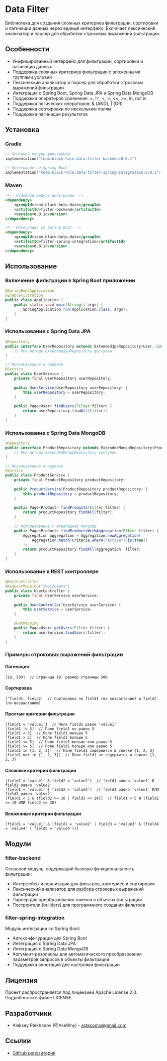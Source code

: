 # Data Filter

Библиотека для создания сложных критериев фильтрации, сортировки и пагинации данных через единый интерфейс. Включает лексический анализатор и парсер для обработки строковых выражений фильтрации.

## Особенности

- Унифицированный интерфейс для фильтрации, сортировки и пагинации данных
- Поддержка сложных критериев фильтрации с вложенными группами условий
- Лексический анализатор и парсер для обработки строковых выражений фильтрации
- Интеграция с Spring Boot, Spring Data JPA и Spring Data MongoDB
- Поддержка операторов сравнения: =, !=, <, >, <=, >=, in, not in
- Поддержка логических операторов: & (AND), | (OR)
- Поддержка сортировки по нескольким полям
- Поддержка пагинации результатов

## Установка

### Gradle

```kotlin
// Основной модуль фильтрации
implementation("team.black-hole.data:filter-backend:0.0.1")

// Интеграция со Spring Boot
implementation("team.black-hole.data:filter-spring-integration:0.0.1")
```

### Maven

```xml
<!-- Основной модуль фильтрации -->
<dependency>
    <groupId>team.black-hole.data</groupId>
    <artifactId>filter-backend</artifactId>
    <version>0.0.1</version>
</dependency>

<!-- Интеграция со Spring Boot -->
<dependency>
    <groupId>team.black-hole.data</groupId>
    <artifactId>filter-spring-integration</artifactId>
    <version>0.0.1</version>
</dependency>
```

## Использование

### Включение фильтрации в Spring Boot приложении

```java
@SpringBootApplication
@EnableFiltration
public class Application {
    public static void main(String[] args) {
        SpringApplication.run(Application.class, args);
    }
}
```

### Использование с Spring Data JPA

```java
@Repository
public interface UserRepository extends ExtendedJpaRepository<User, Long> {
    // Все методы ExtendedJpaRepository доступны
}

// Использование в сервисе
@Service
public class UserService {
    private final UserRepository userRepository;
    
    public UserService(UserRepository userRepository) {
        this.userRepository = userRepository;
    }
    
    public Page<User> findUsers(Filter filter) {
        return userRepository.findAll(filter);
    }
}
```

### Использование с Spring Data MongoDB

```java
@Repository
public interface ProductRepository extends ExtendedMongoRepository<Product, String> {
    // Все методы ExtendedMongoRepository доступны
}

// Использование в сервисе
@Service
public class ProductService {
    private final ProductRepository productRepository;
    
    public ProductService(ProductRepository productRepository) {
        this.productRepository = productRepository;
    }
    
    public Page<Product> findProducts(Filter filter) {
        return productRepository.findAll(filter);
    }
    
    // Использование с агрегацией MongoDB
    public Page<Product> findProductsWithAggregation(Filter filter) {
        Aggregation aggregation = Aggregation.newAggregation(
            Aggregation.match(Criteria.where("active").is(true))
        );
        return productRepository.findAll(aggregation, filter);
    }
}
```

### Использование в REST контроллере

```java
@RestController
@RequestMapping("/api/users")
public class UserController {
    private final UserService userService;
    
    public UserController(UserService userService) {
        this.userService = userService;
    }
    
    @GetMapping
    public Page<User> getUsers(Filter filter) {
        return userService.findUsers(filter);
    }
}
```

### Примеры строковых выражений фильтрации

#### Пагинация

```
[10, 500]  // Страница 10, размер страницы 500
```

#### Сортировка

```
[^field1, field2]  // Сортировка по field1 (по возрастанию) и field2 (по возрастанию)
```

#### Простые критерии фильтрации

```
[field1 = 'value1']  // Поле field1 равно 'value1'
[field1 != 5]  // Поле field1 не равно 5
[field1 < 5]  // Поле field1 меньше 5
[field1 > 5]  // Поле field1 больше 5
[field1 <= 5]  // Поле field1 меньше или равно 5
[field1 >= 5]  // Поле field1 больше или равно 5
[field1 in {1, 2, 3}]  // Поле field1 содержится в списке {1, 2, 3}
[field1 not in {1, 2, 3}]  // Поле field1 не содержится в списке {1, 2, 3}
```

#### Сложные критерии фильтрации

```
[field1 = 'value1' & field2 = 'value2']  // field1 равно 'value1' И field2 равно 'value2'
[field1 = 'value1' | field2 = 'value2']  // field1 равно 'value1' ИЛИ field2 равно 'value2'
[field1 < 5 & (field2 >= 10 | field3 <= 20)]  // field1 < 5 И (field2 >= 10 ИЛИ field3 <= 20)
```

#### Вложенные критерии фильтрации

```
[field1 = 'value1' & (field2 = 'value2' | field3 = 'value3' & (field4 = 'value4' | field5 = 'value5'))]
```

## Модули

### filter-backend

Основной модуль, содержащий базовую функциональность фильтрации:

- Интерфейсы и реализации для фильтров, критериев и сортировки
- Лексический анализатор для разбора строковых выражений фильтрации
- Парсер для преобразования токенов в объекты фильтрации
- Построители (builders) для программного создания фильтров

### filter-spring-integration

Модуль интеграции со Spring Boot:

- Автоконфигурация для Spring Boot
- Интеграция с Spring Data JPA
- Интеграция с Spring Data MongoDB
- Аргумент-резолверы для автоматического преобразования параметров запросов в объекты фильтрации
- Поддержка аннотаций для настройки фильтрации

## Лицензия

Проект распространяется под лицензией Apache License 2.0. Подробности в файле LICENSE.

## Разработчики

- Aleksey Plekhanov (@AseWhy) - astecoms@gmail.com

## Ссылки

- [GitHub репозиторий](https://github.com/black-hole-team/data-filter)
